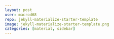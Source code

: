 ```yaml
---
layout: post
user: macrod68
repo: jekyll-materialize-starter-template
image: jekyll-materialize-starter-template.png
categories: [material, sidebar]
---
```



